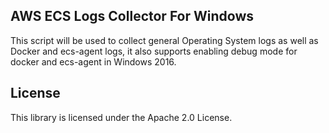 ## AWS ECS Logs Collector For Windows

This script will be used to collect general Operating System logs as well as Docker and ecs-agent logs, it also supports enabling debug mode for docker and ecs-agent in Windows 2016.

## License

This library is licensed under the Apache 2.0 License. 
